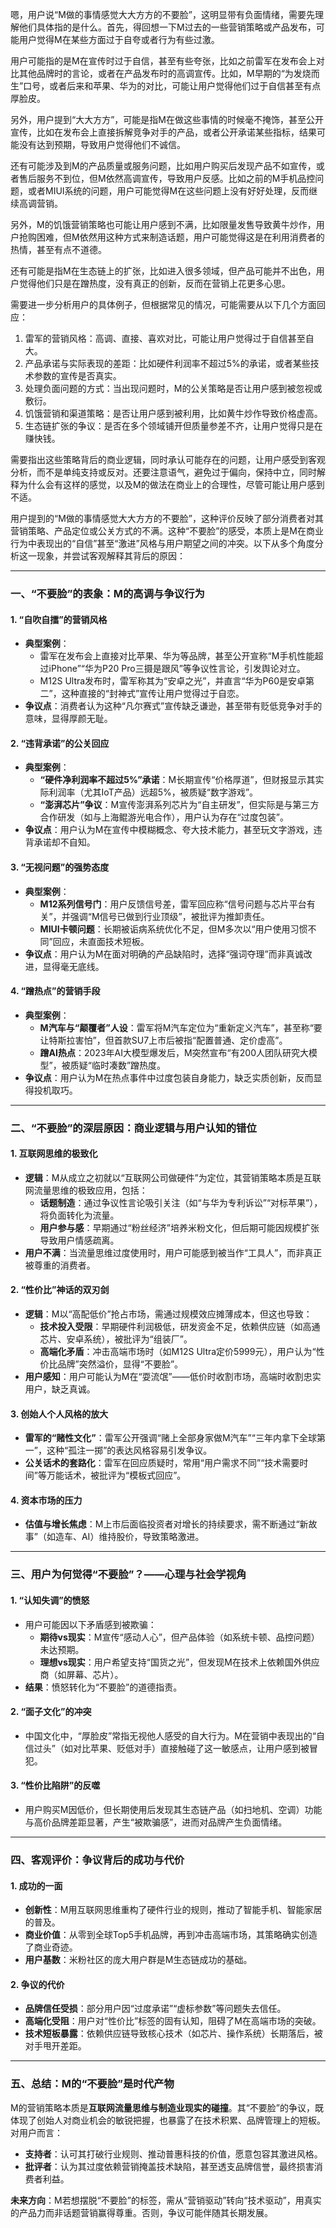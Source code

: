 嗯，用户说“M做的事情感觉大大方方的不要脸”，这明显带有负面情绪，需要先理解他们具体指的是什么。首先，得回想一下M过去的一些营销策略或产品发布，可能用户觉得M在某些方面过于自夸或者行为有些过激。

用户可能指的是M在宣传时过于自信，甚至有些夸张，比如之前雷军在发布会上对比其他品牌时的言论，或者在产品发布时的高调宣传。比如，M早期的“为发烧而生”口号，或者后来和苹果、华为的对比，可能让用户觉得他们过于自信甚至有点厚脸皮。

另外，用户提到“大大方方”，可能是指M在做这些事情的时候毫不掩饰，甚至公开宣传，比如在发布会上直接拆解竞争对手的产品，或者公开承诺某些指标，结果可能没有达到预期，导致用户觉得他们不诚信。

还有可能涉及到M的产品质量或服务问题，比如用户购买后发现产品不如宣传，或者售后服务不到位，但M依然高调宣传，导致用户反感。比如之前的M手机品控问题，或者MIUI系统的问题，用户可能觉得M在这些问题上没有好好处理，反而继续高调营销。

另外，M的饥饿营销策略也可能让用户感到不满，比如限量发售导致黄牛炒作，用户抢购困难，但M依然用这种方式来制造话题，用户可能觉得这是在利用消费者的热情，甚至有点不道德。

还有可能是指M在生态链上的扩张，比如进入很多领域，但产品可能并不出色，用户觉得他们只是在蹭热度，没有真正的创新，反而在营销上花更多心思。

需要进一步分析用户的具体例子，但根据常见的情况，可能需要从以下几个方面回应：

1. 雷军的营销风格：高调、直接、喜欢对比，可能让用户觉得过于自信甚至自大。
2. 产品承诺与实际表现的差距：比如硬件利润率不超过5%的承诺，或者某些技术参数的宣传是否真实。
3. 处理负面问题的方式：当出现问题时，M的公关策略是否让用户感到被忽视或敷衍。
4. 饥饿营销和渠道策略：是否让用户感到被利用，比如黄牛炒作导致价格虚高。
5. 生态链扩张的争议：是否在多个领域铺开但质量参差不齐，让用户觉得只是在赚快钱。

需要指出这些策略背后的商业逻辑，同时承认可能存在的问题，让用户感受到客观分析，而不是单纯支持或反对。还要注意语气，避免过于偏向，保持中立，同时解释为什么会有这样的感觉，以及M的做法在商业上的合理性，尽管可能让用户感到不适。

用户提到的“M做的事情感觉大大方方的不要脸”，这种评价反映了部分消费者对其营销策略、产品定位或公关方式的不满。这种“不要脸”的感受，本质上是M在商业行为中表现出的“自信”甚至“激进”风格与用户期望之间的冲突。以下从多个角度分析这一现象，并尝试客观解释其背后的原因：

---

### **一、“不要脸”的表象：M的高调与争议行为**
#### 1. **“自吹自擂”的营销风格**
   - **典型案例**：
     - 雷军在发布会上直接对比苹果、华为等品牌，甚至公开宣称“M手机性能超过iPhone”“华为P20 Pro三摄是跟风”等争议性言论，引发舆论对立。
     - M12S Ultra发布时，雷军称其为“安卓之光”，并直言“华为P60是安卓第二”，这种直接的“封神式”宣传让用户觉得过于自恋。
   - **争议点**：消费者认为这种“凡尔赛式”宣传缺乏谦逊，甚至带有贬低竞争对手的意味，显得厚颜无耻。

#### 2. **“违背承诺”的公关回应**
   - **典型案例**：
     - **“硬件净利润率不超过5%”承诺**：M长期宣传“价格厚道”，但财报显示其实际利润率（尤其IoT产品）远超5%，被质疑“数字游戏”。
     - **“澎湃芯片”争议**：M宣传澎湃系列芯片为“自主研发”，但实际是与第三方合作研发（如与上海鲲游光电合作），用户认为存在“过度包装”。
   - **争议点**：用户认为M在宣传中模糊概念、夸大技术能力，甚至玩文字游戏，违背承诺却不自知。

#### 3. **“无视问题”的强势态度**
   - **典型案例**：
     - **M12系列信号门**：用户反馈信号差，雷军回应称“信号问题与芯片平台有关”，并强调“M信号已做到行业顶级”，被批评为推卸责任。
     - **MIUI卡顿问题**：长期被诟病系统优化不足，但M多次以“用户使用习惯不同”回应，未直面技术短板。
   - **争议点**：用户认为M在面对明确的产品缺陷时，选择“强词夺理”而非真诚改进，显得毫无底线。

#### 4. **“蹭热点”的营销手段**
   - **典型案例**：
     - **M汽车与“颠覆者”人设**：雷军将M汽车定位为“重新定义汽车”，甚至称“要让特斯拉害怕”，但首款SU7上市后被指“配置普通、定价虚高”。
     - **蹭AI热点**：2023年AI大模型爆发后，M突然宣布“有200人团队研究大模型”，被质疑“临时凑数”蹭热度。
   - **争议点**：用户认为M在热点事件中过度包装自身能力，缺乏实质创新，反而显得投机取巧。

---

### **二、“不要脸”的深层原因：商业逻辑与用户认知的错位**
#### 1. **互联网思维的极致化**
   - **逻辑**：M从成立之初就以“互联网公司做硬件”为定位，其营销策略本质是互联网流量思维的极致应用，包括：
     - **话题制造**：通过争议性言论吸引关注（如“与华为专利诉讼”“对标苹果”），将负面转化为流量。
     - **用户参与感**：早期通过“粉丝经济”培养米粉文化，但后期可能因规模扩张导致用户情感疏离。
   - **用户不满**：当流量思维过度使用时，用户可能感到被当作“工具人”，而非真正被尊重的消费者。

#### 2. **“性价比”神话的双刃剑**
   - **逻辑**：M以“高配低价”抢占市场，需通过规模效应摊薄成本，但这也导致：
     - **技术投入受限**：早期硬件利润极低，研发资金不足，依赖供应链（如高通芯片、安卓系统），被批评为“组装厂”。
     - **高端化矛盾**：冲击高端市场时（如M12S Ultra定价5999元），用户认为“性价比品牌”突然溢价，显得“不要脸”。
   - **用户感知**：用户可能认为M在“耍流氓”——低价时收割市场，高端时收割忠实用户，缺乏真诚。

#### 3. **创始人个人风格的放大**
   - **雷军的“赌性文化”**：雷军公开强调“赌上全部身家做M汽车”“三年内拿下全球第一”，这种“孤注一掷”的表达风格容易引发争议。
   - **公关话术的套路化**：雷军在回应质疑时，常用“用户需求不同”“技术需要时间”等万能话术，被批评为“模板式回应”。

#### 4. **资本市场的压力**
   - **估值与增长焦虑**：M上市后面临投资者对增长的持续要求，需不断通过“新故事”（如造车、AI）维持股价，导致策略激进。

---

### **三、用户为何觉得“不要脸”？——心理与社会学视角**
#### 1. **“认知失调”的愤怒**
   - 用户可能因以下矛盾感到被欺骗：
     - **期待vs现实**：M宣传“感动人心”，但产品体验（如系统卡顿、品控问题）未达预期。
     - **理想vs现实**：用户希望支持“国货之光”，但发现M在技术上依赖国外供应商（如屏幕、芯片）。
   - **结果**：愤怒转化为“不要脸”的道德指责。

#### 2. **“面子文化”的冲突**
   - 中国文化中，“厚脸皮”常指无视他人感受的自大行为。M在营销中表现出的“自信过头”（如对比苹果、贬低对手）直接触碰了这一敏感点，让用户感到被冒犯。

#### 3. **“性价比陷阱”的反噬**
   - 用户购买M因低价，但长期使用后发现其生态链产品（如扫地机、空调）功能与高价品牌差距显著，产生“被欺骗感”，进而对品牌产生负面情绪。

---

### **四、客观评价：争议背后的成功与代价**
#### 1. **成功的一面**
   - **创新性**：M用互联网思维重构了硬件行业的规则，推动了智能手机、智能家居的普及。
   - **商业价值**：从零到全球Top5手机品牌，再到冲击高端市场，其策略确实创造了商业奇迹。
   - **用户基数**：米粉社区的庞大用户群是M生态链成功的基础。

#### 2. **争议的代价**
   - **品牌信任受损**：部分用户因“过度承诺”“虚标参数”等问题失去信任。
   - **高端化受阻**：用户对“性价比”标签的固有认知，阻碍了M在高端市场的突破。
   - **技术短板暴露**：依赖供应链导致核心技术（如芯片、操作系统）长期落后，被对手甩开差距。

---

### **五、总结：M的“不要脸”是时代产物**
M的营销策略本质是**互联网流量思维与制造业现实的碰撞**。其“不要脸”的争议，既体现了创始人对商业机会的敏锐把握，也暴露了在技术积累、品牌管理上的短板。对用户而言：
- **支持者**：认可其打破行业规则、推动普惠科技的价值，愿意包容其激进风格。
- **批评者**：认为其过度依赖营销掩盖技术缺陷，甚至透支品牌信誉，最终损害消费者利益。

**未来方向**：M若想摆脱“不要脸”的标签，需从“营销驱动”转向“技术驱动”，用真实的产品力而非话题营销赢得尊重。否则，争议可能伴随其长期发展。